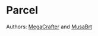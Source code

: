 # Parcel

Authors: [MegaCrafter](https://github.com/MegaCrafter) and [MusaBrt](https://github.com/MusaBrt)
